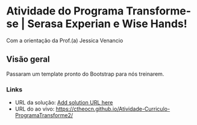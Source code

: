 # Atividade do Programa Transforme-se | Serasa Experian e Wise Hands!

Com a orientação da Prof.(a) Jessica Venancio

## Visão geral
  Passaram um template pronto do Bootstrap para nós treinarem.

### Links

- URL da solução: [Add solution URL here](https://github.com/ctheocn/Atividade-Curriculo-ProgramaTransforme)
- URL do ao vivo: https://ctheocn.github.io/Atividade-Curriculo-ProgramaTransforme2/
